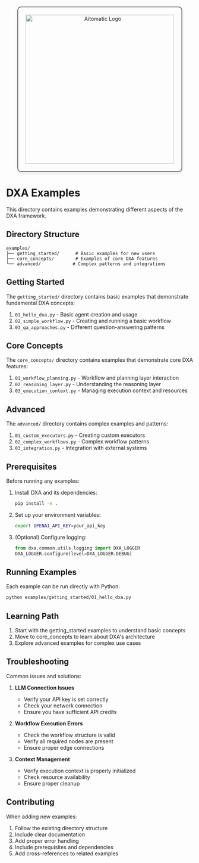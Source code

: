 <!-- markdownlint-disable MD041 -->
<!-- markdownlint-disable MD033 -->
<p align="center">
  <img src="https://cdn.prod.website-files.com/62a10970901ba826988ed5aa/62d942adcae82825089dabdb_aitomatic-logo-black.png" alt="Aitomatic Logo" width="400" style="border: 2px solid #666; border-radius: 10px; padding: 20px; box-shadow: 0 4px 8px rgba(0,0,0,0.1);"/>
</p>

# DXA Examples

This directory contains examples demonstrating different aspects of the DXA framework.

## Directory Structure

```
examples/
├── getting_started/      # Basic examples for new users
├── core_concepts/        # Examples of core DXA features
└── advanced/            # Complex patterns and integrations
```

## Getting Started

The `getting_started/` directory contains basic examples that demonstrate fundamental DXA concepts:

1. `01_hello_dxa.py` - Basic agent creation and usage
2. `02_simple_workflow.py` - Creating and running a basic workflow
3. `03_qa_approaches.py` - Different question-answering patterns

## Core Concepts

The `core_concepts/` directory contains examples that demonstrate core DXA features:

1. `01_workflow_planning.py` - Workflow and planning layer interaction
2. `02_reasoning_layer.py` - Understanding the reasoning layer
3. `03_execution_context.py` - Managing execution context and resources

## Advanced

The `advanced/` directory contains complex examples and patterns:

1. `01_custom_executors.py` - Creating custom executors
2. `02_complex_workflows.py` - Complex workflow patterns
3. `03_integration.py` - Integration with external systems

## Prerequisites

Before running any examples:

1. Install DXA and its dependencies:
   ```bash
   pip install -e .
   ```

2. Set up your environment variables:
   ```bash
   export OPENAI_API_KEY=your_api_key
   ```

3. (Optional) Configure logging:
   ```python
   from dxa.common.utils.logging import DXA_LOGGER
   DXA_LOGGER.configure(level=DXA_LOGGER.DEBUG)
   ```

## Running Examples

Each example can be run directly with Python:

```bash
python examples/getting_started/01_hello_dxa.py
```

## Learning Path

1. Start with the getting_started examples to understand basic concepts
2. Move to core_concepts to learn about DXA's architecture
3. Explore advanced examples for complex use cases

## Troubleshooting

Common issues and solutions:

1. **LLM Connection Issues**
   - Verify your API key is set correctly
   - Check your network connection
   - Ensure you have sufficient API credits

2. **Workflow Execution Errors**
   - Check the workflow structure is valid
   - Verify all required nodes are present
   - Ensure proper edge connections

3. **Context Management**
   - Verify execution context is properly initialized
   - Check resource availability
   - Ensure proper cleanup

## Contributing

When adding new examples:

1. Follow the existing directory structure
2. Include clear documentation
3. Add proper error handling
4. Include prerequisites and dependencies
5. Add cross-references to related examples

